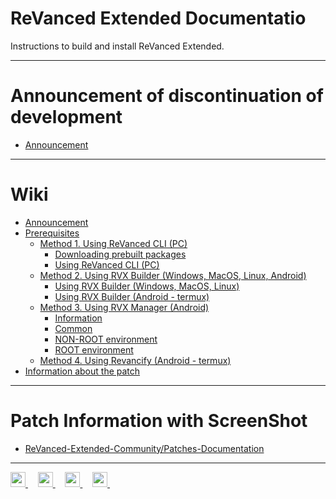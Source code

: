 # ReVanced Extended Documentatio

Instructions to build and install ReVanced Extended.
___
# Announcement of discontinuation of development
- [Announcement](https://github.com/inotia00/revanced-documentation/wiki/Announcement)
___
# Wiki

- [Announcement](https://github.com/inotia00/revanced-documentation/wiki/Announcement)
- [Prerequisites](https://github.com/inotia00/revanced-documentation/wiki/Before-start-(Prerequisites))
  - [Method 1. Using ReVanced CLI (PC)](https://github.com/inotia00/revanced-documentation/wiki/Method-1.-Using-ReVanced-CLI-(PC))
    - [Downloading prebuilt packages](https://github.com/inotia00/revanced-documentation/wiki/Method-1.-Using-ReVanced-CLI-(PC)#downloading-the-packages)
    - [Using ReVanced CLI (PC)](https://github.com/inotia00/revanced-documentation/wiki/Method-1.-Using-ReVanced-CLI-(PC)#using-revanced-cli-pc)
  - [Method 2. Using RVX Builder (Windows, MacOS, Linux, Android)](https://github.com/inotia00/revanced-documentation/wiki/Method-2.-Using-RVX-Builder-(Windows---MacOS---Linux---Android))
    - [Using RVX Builder (Windows, MacOS, Linux)](https://github.com/inotia00/revanced-documentation/wiki/Method-2.-Using-RVX-Builder-(Windows---MacOS---Linux---Android)#using-rvx-builder-windows--macos--linux)
    - [Using RVX Builder (Android - termux)](https://github.com/inotia00/revanced-documentation/wiki/Method-2.-Using-RVX-Builder-(Windows---MacOS---Linux---Android)#using-rvx-builder-android---termux)
  - [Method 3. Using RVX Manager (Android)](https://github.com/inotia00/revanced-documentation/wiki/Method-3.-Using-RVX-Manager-(Android))
    - [Information](https://github.com/inotia00/revanced-documentation/wiki/Method-3.-Using-RVX-Manager-(Android)#information)
    - [Common](https://github.com/inotia00/revanced-documentation/wiki/Method-3.-Using-RVX-Manager-(Android)#common)
    - [NON-ROOT environment](https://github.com/inotia00/revanced-documentation/wiki/Method-3.-Using-RVX-Manager-(Android)#non-root-environment)
    - [ROOT environment](https://github.com/inotia00/revanced-documentation/wiki/Method-3.-Using-RVX-Manager-(Android)#root-environment)
  - [Method 4. Using Revancify (Android - termux)](https://github.com/inotia00/revanced-documentation/wiki/Method-4.-Using-Revancify-(Android---termux))
- [Information about the patch](https://github.com/inotia00/revanced-documentation/wiki/Options-Information-about-the-patch)
___
# Patch Information with ScreenShot

- [ReVanced-Extended-Community/Patches-Documentation](https://github.com/ReVanced-Extended-Community/Patches-Documentation#patches-with-screenshots)
___
<p align="left">
    <a href="https://github.com/inotia00/ReVanced_Extended">
        <picture>
            <source height="24px" media="(prefers-color-scheme: dark)" srcset="https://i.ibb.co/dMMmCrW/Git-Hub-Mark.png" />
            <img height="24px" src="https://i.ibb.co/9wV3HGF/Git-Hub-Mark-Light.png" />
        </picture>
    </a>&nbsp;&nbsp;&nbsp;
    <a href="https://reddit.com/r/revancedextended">
        <img height="24px" src="https://user-images.githubusercontent.com/13122796/178032351-9d9d5619-8ef7-470a-9eec-2744ece54553.png" />
    </a>&nbsp;&nbsp;&nbsp;
    <a href="https://t.me/revanced_extended">
        <img height="24px" src="https://user-images.githubusercontent.com/13122796/178032213-faf25ab8-0bc3-4a94-a730-b524c96df124.png" />
    </a>&nbsp;&nbsp;&nbsp;
    <a href="https://t.me/revanced_extended_repo">
        <img height="24px" src="https://user-images.githubusercontent.com/13122796/178032213-faf25ab8-0bc3-4a94-a730-b524c96df124.png" />
    </a>&nbsp;&nbsp;&nbsp;
</p>
